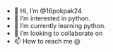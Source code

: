 - 👋 Hi, I’m @16pokpak24
- 👀 I’m interested in python.
- 🌱 I’m currently learning python.
- 💞️ I’m looking to collaborate on 
- 📫 How to reach me @

<!---
16pokpak24/16pokpak24 is a ✨ special ✨ repository because its `README.md` (this file) appears on your GitHub profile.
You can click the Preview link to take a look at your changes.
--->
